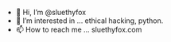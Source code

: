 - 👋 Hi, I’m @sluethyfox
- 👀 I’m interested in ... ethical hacking, python.
- 📫 How to reach me ... sluethyfox.com

<!---
sluethyfox/sluethyfox is a ✨ special ✨ repository because its `README.md` (this file) appears on your GitHub profile.
You can click the Preview link to take a look at your changes.
--->
